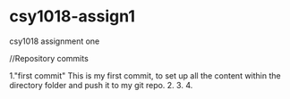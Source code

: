 # csy1018-assign1
csy1018 assignment one




















//Repository commits

1."first commit" This is my first commit, to set up all the content within the directory folder and push it to my git repo.
2.
3.
4.
